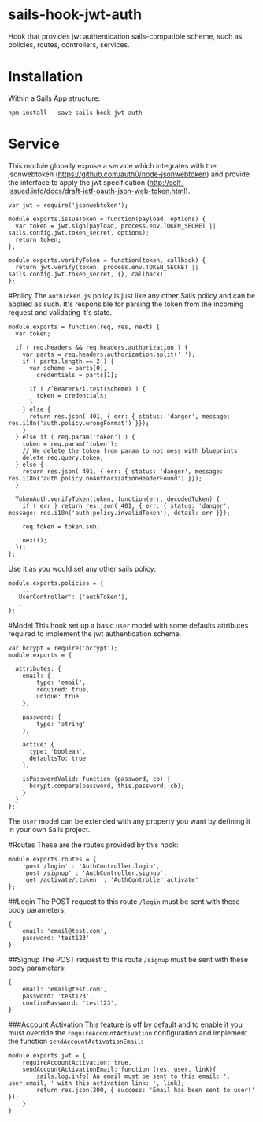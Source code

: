# sails-hook-jwt-auth
Hook that provides jwt authentication sails-compatible scheme, such as policies, routes, controllers, services.

# Installation
Within a Sails App structure:

```
npm install --save sails-hook-jwt-auth
```

# Service
This module globally expose a service which integrates with the jsonwebtoken (https://github.com/auth0/node-jsonwebtoken) and provide the interface to apply the jwt specification (http://self-issued.info/docs/draft-ietf-oauth-json-web-token.html).

```
var jwt = require('jsonwebtoken');

module.exports.issueToken = function(payload, options) {
  var token = jwt.sign(payload, process.env.TOKEN_SECRET || sails.config.jwt.token_secret, options);
  return token;
};

module.exports.verifyToken = function(token, callback) {
  return jwt.verify(token, process.env.TOKEN_SECRET || sails.config.jwt.token_secret, {}, callback);
};
```

#Policy
The `authToken.js` policy is just like any other Sails policy and can be applied as such. It's responsible for parsing the token from the incoming request and validating it's state.

```
module.exports = function(req, res, next) {
  var token;

  if ( req.headers && req.headers.authorization ) {
    var parts = req.headers.authorization.split(' ');
    if ( parts.length == 2 ) {
      var scheme = parts[0],
        credentials = parts[1];

      if ( /^Bearer$/i.test(scheme) ) {
        token = credentials;
      }
    } else {
      return res.json( 401, { err: { status: 'danger', message: res.i18n('auth.policy.wrongFormat') }});
    }
  } else if ( req.param('token') ) {
    token = req.param('token');
    // We delete the token from param to not mess with blueprints
    delete req.query.token;
  } else {
    return res.json( 401, { err: { status: 'danger', message: res.i18n('auth.policy.noAuthorizationHeaderFound') }});
  }

  TokenAuth.verifyToken(token, function(err, decodedToken) {
    if ( err ) return res.json( 401, { err: { status: 'danger', message: res.i18n('auth.policy.invalidToken'), detail: err }});

    req.token = token.sub;

    next();
  });
};
```

Use it as you would set any other sails policy:

```
module.exports.policies = {
	...
  'UserController': ['authToken'],
  ...
};
```

#Model
This hook set up a basic `User` model with some defaults attributes required to implement the jwt authentication
scheme.

```
var bcrypt = require('bcrypt');
module.exports = {

  attributes: {
  	email: {
  		type: 'email',
  		required: true,
  		unique: true
  	},

  	password: {
  		type: 'string'
  	},

    active: {
      type: 'boolean',
      defaultsTo: true
    },

    isPasswordValid: function (password, cb) {
      bcrypt.compare(password, this.password, cb);
    }
  }
};

```

The `User` model can be extended with any property you want by defining it in your own Sails project.

#Routes
These are the routes provided by this hook:

```
module.exports.routes = {
	'post /login' : 'AuthController.login',
	'post /signup' : 'AuthController.signup',
	'get /activate/:token' : 'AuthController.activate'
};
```

##Login
The POST request to this route `/login` must be sent with these body parameters:

```
{
	email: 'email@test.com',
	password: 'test123'
}
```

##Signup
The POST request to this route `/signup` must be sent with these body parameters:

```
{
	email: 'email@test.com',
	password: 'test123',
	confirmPassword: 'test123',
}
```

###Account Activation
This feature is off by default and to enable it you must override the `requireAccountActivation` configuration and implement the function `sendAccountActivationEmail`:

```
module.exports.jwt = {
	requireAccountActivation: true,
	sendAccountActivationEmail: function (res, user, link){
		sails.log.info('An email must be sent to this email: ', user.email, ' with this activation link: ', link);
		return res.json(200, { success: 'Email has been sent to user!' });
	}
} 
```